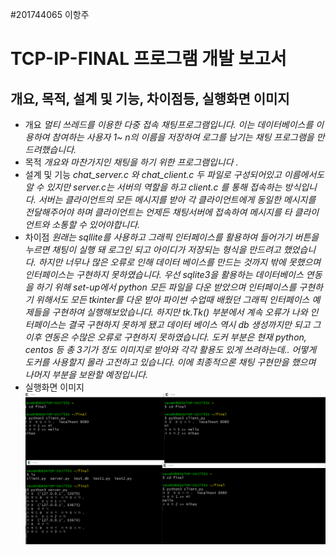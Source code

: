 #201744065 이항주
# TCP-IP-FINAL 프로그램 개발 보고서
## 개요, 목적, 설계 및 기능, 차이점등, 실행화면 이미지
- 개요
*멀티 쓰레드를 이용한 다중 접속 채팅프로그램입니다. 이는 데이터베이스를 이용하여 참여하는 사용자 1~ n의 이름을 저장하여 로그를 남기는 채팅 프로그램을 만드려했습니다.*
- 목적
*개요와 마찬가지인 채팅을 하기 위한 프로그램입니다 .*
- 설계 및 기능
*chat_server.c 와 chat_client.c 두 파일로 구성되어있고 이름에서도 알 수 있지만 
server.c는 서버의 역할을 하고 client.c 를 통해 접속하는 방식입니다. 서버는 클라이언트의 모든 메시지를 받아 각 클라이언트에게 동일한 메시지를 전달해주어야 하며 클라이언트는 언제든 채팅서버에 접속하여 메시지를 타 클라이언트와 소통할 수 있어야합니다.*
- 차이점
*원래는 sqllite를 사용하고 그래픽 인터페이스를 활용하여 들어가기 버튼을 누르면 채팅이 실행 돼 로그인 되고 아이디가 저장되는 형식을 만드려고 했었습니다. 하지만 너무나 많은 오류로 인해 데이터 베이스를 만드는 것까지 밖에 못했으며 인터페이스는 구현하지 못하였습니다.
우선 sqlite3을 활용하는 데이터베이스 연동을 하기 위해 set-up에서 python 모든 파일을 다운 받았으며 인터페이스를 구현하기 위해서도 모든  tkinter를 다운 받아 파이썬 수업때 배웠던 그래픽 인터페이스 예제들을 구현하여 실행해보았습니다. 하지만 tk.Tk() 부분에서 계속 오류가 나와 인터페이스는 결국 구현하지 못하게 됐고 데이터 베이스 역시 db 생성까지만 되고 그 이후 연동은 수많은 오류로 구현하지 못하였습니다. 도커 부분은 현재 python, centos 등 총 3기가 정도 이미지로 받아와 각각 활용도 있게 쓰려하는데.. 어떻게 도커를 사용할지 몰라 고전하고 있습니다. 이에 최종적으론 채팅 구현만을 했으며 나머지 부분을 보완할 예정입니다.*
- 실행화면 이미지
<img width="" height="" src="./실행화면.png"></img>
